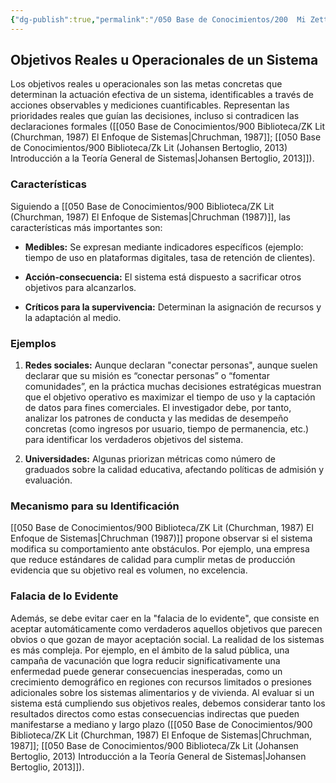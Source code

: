 ```yaml
---
{"dg-publish":true,"permalink":"/050 Base de Conocimientos/200  Mi Zettelkasten/100 Docencia/Org1/2025/Clase 10 Definición de un Sistema/Zk Definición de un Sistema (Churchman, Los Objetivos del Sistema Total, Objetivos Reales)/","tags":["digitalGarden","churchman"]}
---
```


## Objetivos Reales u Operacionales de un Sistema

Los objetivos reales u operacionales son las metas concretas que determinan la actuación efectiva de un sistema, identificables a través de acciones observables y mediciones cuantificables. Representan las prioridades reales que guían las decisiones, incluso si contradicen las declaraciones formales ([[050 Base de Conocimientos/900 Biblioteca/ZK Lit (Churchman, 1987) El Enfoque de Sistemas\|Chruchman, 1987]]; [[050 Base de Conocimientos/900 Biblioteca/Zk Lit (Johansen Bertoglio, 2013) Introducción a la Teoría General de Sistemas\|Johansen Bertoglio, 2013]]).

### Características

Siguiendo a [[050 Base de Conocimientos/900 Biblioteca/ZK Lit (Churchman, 1987) El Enfoque de Sistemas\|Chruchman (1987)]], las características más importantes son:

- **Medibles:** Se expresan mediante indicadores específicos (ejemplo: tiempo de uso en plataformas digitales, tasa de retención de clientes).

- **Acción-consecuencia:** El sistema está dispuesto a sacrificar otros objetivos para alcanzarlos.

- **Críticos para la supervivencia:** Determinan la asignación de recursos y la adaptación al medio.

### Ejemplos

1. **Redes sociales:** Aunque declaran "conectar personas", aunque suelen declarar que su misión es “conectar personas” o “fomentar comunidades”, en la práctica muchas decisiones estratégicas muestran que el objetivo operativo es maximizar el tiempo de uso y la captación de datos para fines comerciales. El investigador debe, por tanto, analizar los patrones de conducta y las medidas de desempeño concretas (como ingresos por usuario, tiempo de permanencia, etc.) para identificar los verdaderos objetivos del sistema.

2. **Universidades:** Algunas priorizan métricas como número de graduados sobre la calidad educativa, afectando políticas de admisión y evaluación.

### Mecanismo para su Identificación
[[050 Base de Conocimientos/900 Biblioteca/ZK Lit (Churchman, 1987) El Enfoque de Sistemas\|Chruchman (1987)]] propone observar si el sistema modifica su comportamiento ante obstáculos. Por ejemplo, una empresa que reduce estándares de calidad para cumplir metas de producción evidencia que su objetivo real es volumen, no excelencia.

### Falacia de lo Evidente
Además, se debe evitar caer en la "falacia de lo evidente", que consiste en aceptar automáticamente como verdaderos aquellos objetivos que parecen obvios o que gozan de mayor aceptación social. La realidad de los sistemas es más compleja. Por ejemplo, en el ámbito de la salud pública, una campaña de vacunación que logra reducir significativamente una enfermedad puede generar consecuencias inesperadas, como un crecimiento demográfico en regiones con recursos limitados o presiones adicionales sobre los sistemas alimentarios y de vivienda. Al evaluar si un sistema está cumpliendo sus objetivos reales, debemos considerar tanto los resultados directos como estas consecuencias indirectas que pueden manifestarse a mediano y largo plazo ([[050 Base de Conocimientos/900 Biblioteca/ZK Lit (Churchman, 1987) El Enfoque de Sistemas\|Chruchman, 1987]]; [[050 Base de Conocimientos/900 Biblioteca/Zk Lit (Johansen Bertoglio, 2013) Introducción a la Teoría General de Sistemas\|Johansen Bertoglio, 2013]]).

